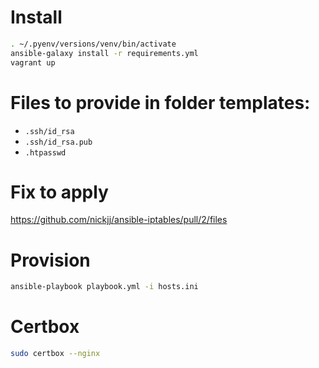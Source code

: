 # Install
```bash
. ~/.pyenv/versions/venv/bin/activate
ansible-galaxy install -r requirements.yml
vagrant up
```

# Files to provide in folder templates:
 - `.ssh/id_rsa`
 - `.ssh/id_rsa.pub`
 - `.htpasswd`

# Fix to apply
https://github.com/nickjj/ansible-iptables/pull/2/files

# Provision
```bash
ansible-playbook playbook.yml -i hosts.ini
```

# Certbox

```bash
sudo certbox --nginx
```
